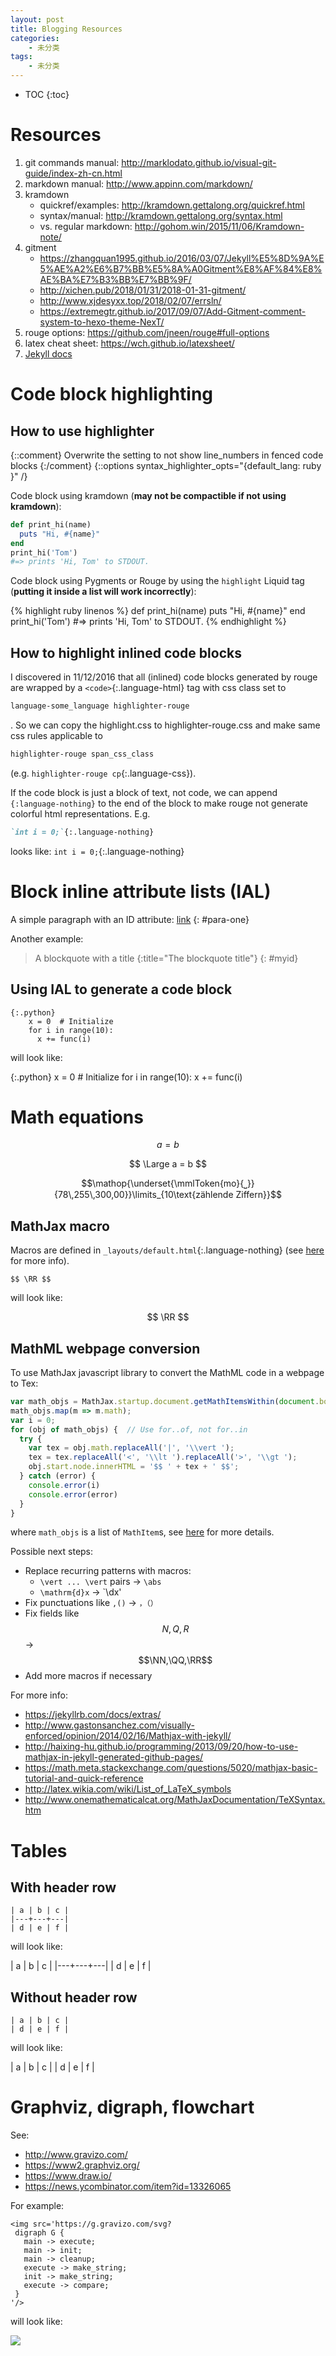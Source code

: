 ```yaml
---
layout: post
title: Blogging Resources
categories:
    - 未分类
tags:
    - 未分类
---
```


* TOC
{:toc}

# Resources
1. git commands manual: <http://marklodato.github.io/visual-git-guide/index-zh-cn.html>
1. markdown manual: <http://www.appinn.com/markdown/>
1. kramdown
   - quickref/examples: <http://kramdown.gettalong.org/quickref.html>
   - syntax/manual: <http://kramdown.gettalong.org/syntax.html>
   - vs. regular markdown: <http://gohom.win/2015/11/06/Kramdown-note/>
1. gitment
   - <https://zhangquan1995.github.io/2016/03/07/Jekyll%E5%8D%9A%E5%AE%A2%E6%B7%BB%E5%8A%A0Gitment%E8%AF%84%E8%AE%BA%E7%B3%BB%E7%BB%9F/>
   - <http://xichen.pub/2018/01/31/2018-01-31-gitment/>
   - <http://www.xjdesyxx.top/2018/02/07/errsln/>
   - <https://extremegtr.github.io/2017/09/07/Add-Gitment-comment-system-to-hexo-theme-NexT/>
1. rouge options: <https://github.com/jneen/rouge#full-options>
1. latex cheat sheet: <https://wch.github.io/latexsheet/>
1. [Jekyll docs][jekyll-docs]

# Code block highlighting

## How to use highlighter
{::comment}
Overwrite the setting to not show line_numbers in fenced code blocks
{:/comment}
{::options syntax_highlighter_opts="{default_lang: ruby \}" /}

Code block using kramdown (**may not be compactible if not using kramdown**):

~~~ruby
def print_hi(name)
  puts "Hi, #{name}"
end
print_hi('Tom')
#=> prints 'Hi, Tom' to STDOUT.
~~~

Code block using Pygments or Rouge by using the `highlight` Liquid tag
(**putting it inside a list will work incorrectly**):

{% highlight ruby linenos %}
def print_hi(name)
  puts "Hi, #{name}"
end
print_hi('Tom')
#=> prints 'Hi, Tom' to STDOUT.
{% endhighlight %}

## How to highlight inlined code blocks

I discovered in 11/12/2016 that all (inlined) code blocks generated by rouge are
wrapped by a `<code>`{:.language-html} tag with css class set to
```css
language-some_language highlighter-rouge
```
. So we can copy the highlight.css to highlighter-rouge.css and make same css
rules applicable to
```css
highlighter-rouge span_css_class
```
(e.g. `highlighter-rouge cp`{:.language-css}).

If the code block is just a block of text, not code, we can append
`{:language-nothing}` to the end of the block to make rouge not generate
colorful html representations. E.g.
```markdown
`int i = 0;`{:.language-nothing}
```
looks like: `int i = 0;`{:.language-nothing}

# Block inline attribute lists (IAL)

A simple paragraph with an ID attribute: [link](#para-one)
{: #para-one}

Another example:

> A blockquote with a title
{:title="The blockquote title"}
{: #myid}

## Using IAL to generate a code block

```
{:.python}
    x = 0  # Initialize
    for i in range(10):
      x += func(i)
```

will look like:

{:.python}
    x = 0  # Initialize
    for i in range(10):
      x += func(i)

# Math equations

$$ a = b $$

$$ \Large a = b $$

$$\mathop{\underset{\mmlToken{mo}{⎵}}{78\,255\,300,00}}\limits_{10\text{zählende Ziffern}}$$

## MathJax macro

Macros are defined in `_layouts/default.html`{:.language-nothing} (see [here](https://docs.mathjax.org/en/latest/input/tex/macros.html) for more info).

```
$$ \RR $$
```

will look like:

$$ \RR $$

## MathML webpage conversion

To use MathJax javascript library to convert the MathML code in a webpage to Tex:

```javascript
var math_objs = MathJax.startup.document.getMathItemsWithin(document.body);
math_objs.map(m => m.math);
var i = 0;
for (obj of math_objs) {  // Use for..of, not for..in
  try {
    var tex = obj.math.replaceAll('|', '\\vert ');
    tex = tex.replaceAll('<', '\\lt ').replaceAll('>', '\\gt ');
    obj.start.node.innerHTML = '$$ ' + tex + ' $$';
  } catch (error) {
    console.error(i)
    console.error(error)
  }
}
```

where `math_objs` is a list of `MathItem`s, see [here](https://github.com/mathjax/MathJax-src/blob/a5ae9485cb7441fdd5ea59645cfbd1c12b7d53e1/ts/core/MathItem.ts) for more details.

Possible next steps:

- Replace recurring patterns with macros:
  - `\vert ... \vert` pairs -> `\abs`
  - `\mathrm{d}x` -> `\dx'
- Fix punctuations like `,()` -> `，（）`
- Fix fields like $$N,Q,R$$ -> $$\NN,\QQ,\RR$$
- Add more macros if necessary

For more info:
- <https://jekyllrb.com/docs/extras/>
- <http://www.gastonsanchez.com/visually-enforced/opinion/2014/02/16/Mathjax-with-jekyll/>
- <http://haixing-hu.github.io/programming/2013/09/20/how-to-use-mathjax-in-jekyll-generated-github-pages/>
- <https://math.meta.stackexchange.com/questions/5020/mathjax-basic-tutorial-and-quick-reference>
- <http://latex.wikia.com/wiki/List_of_LaTeX_symbols>
- <http://www.onemathematicalcat.org/MathJaxDocumentation/TeXSyntax.htm>

# Tables

## With header row

```
| a | b | c |
|---+---+---|
| d | e | f |
```

will look like:

| a | b | c |
|---+---+---|
| d | e | f |

## Without header row

```
| a | b | c |
| d | e | f |
```

will look like:

| a | b | c |
| d | e | f |

# Graphviz, digraph, flowchart

See:

- <http://www.gravizo.com/>
- <https://www2.graphviz.org/>
- <https://www.draw.io/>
- <https://news.ycombinator.com/item?id=13326065>

For example:

```
<img src='https://g.gravizo.com/svg?
 digraph G {
   main -> execute;
   main -> init;
   main -> cleanup;
   execute -> make_string;
   init -> make_string;
   execute -> compare;
 }
'/>
```

will look like:

<img src='https://g.gravizo.com/svg?
 digraph G {
   main -> execute;
   main -> init;
   main -> cleanup;
   execute -> make_string;
   init -> make_string;
   execute -> compare;
 }
'/>

[jekyll-docs]: http://jekyllrb.com/docs/home
